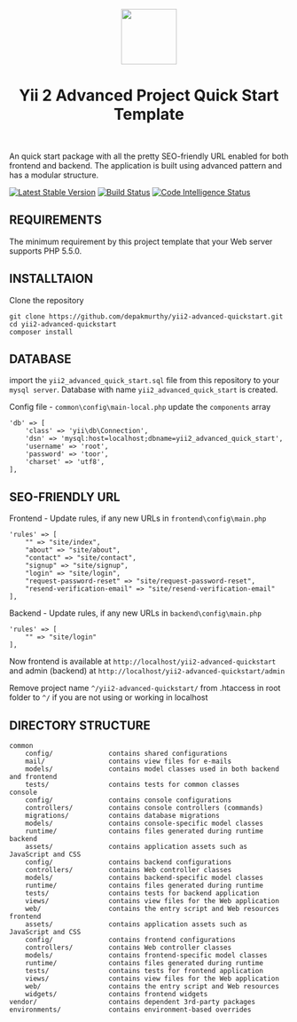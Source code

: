 <p align="center">
    <a href="https://github.com/yiisoft" target="_blank">
        <img src="https://avatars0.githubusercontent.com/u/993323" height="100px">
    </a>
    <h1 align="center">Yii 2 Advanced Project Quick Start Template</h1>
    <br>
</p>

An quick start package with all the pretty SEO-friendly URL enabled for both frontend and backend. The application is built using advanced pattern and has a modular structure.

[![Latest Stable Version](https://poser.pugx.org/dominus77/yii2-advanced-start/v/stable)](https://packagist.org/packages/dominus77/yii2-advanced-start)
[![Build Status](https://travis-ci.org/Dominus77/yii2-advanced-start.svg?branch=master)](https://travis-ci.org/Dominus77/yii2-advanced-start)
[![Code Intelligence Status](https://scrutinizer-ci.com/g/Dominus77/yii2-advanced-start/badges/code-intelligence.svg?b=master)](https://scrutinizer-ci.com/code-intelligence)

REQUIREMENTS
-------------------

The minimum requirement by this project template that your Web server supports PHP 5.5.0.

INSTALLTAION
-------------------

Clone the repository

```
git clone https://github.com/depakmurthy/yii2-advanced-quickstart.git
cd yii2-advanced-quickstart
composer install
```
DATABASE
-------------------

import the `yii2_advanced_quick_start.sql` file from this repository to your `mysql server`.
Database with name `yii2_advanced_quick_start` is created.

Config file - `common\config\main-local.php` update the `components` array

```
'db' => [
    'class' => 'yii\db\Connection',
    'dsn' => 'mysql:host=localhost;dbname=yii2_advanced_quick_start',
    'username' => 'root',
    'password' => 'toor',
    'charset' => 'utf8',
],
```

SEO-FRIENDLY URL
-------------------

Frontend - Update rules, if any new URLs in `frontend\config\main.php`
```
'rules' => [
    "" => "site/index",
    "about" => "site/about",
    "contact" => "site/contact",
    "signup" => "site/signup",
    "login" => "site/login",
    "request-password-reset" => "site/request-password-reset",
    "resend-verification-email" => "site/resend-verification-email"
],
```
Backend - Update rules, if any new URLs in `backend\config\main.php`

```
'rules' => [
    "" => "site/login"
],
```
Now frontend is available at `http://localhost/yii2-advanced-quickstart` and admin (backend) at `http://localhost/yii2-advanced-quickstart/admin`

Remove project name `^/yii2-advanced-quickstart/` from .htaccess in root folder to `^/` if you are not using or working in localhost

DIRECTORY STRUCTURE
-------------------

```
common
    config/              contains shared configurations
    mail/                contains view files for e-mails
    models/              contains model classes used in both backend and frontend
    tests/               contains tests for common classes    
console
    config/              contains console configurations
    controllers/         contains console controllers (commands)
    migrations/          contains database migrations
    models/              contains console-specific model classes
    runtime/             contains files generated during runtime
backend
    assets/              contains application assets such as JavaScript and CSS
    config/              contains backend configurations
    controllers/         contains Web controller classes
    models/              contains backend-specific model classes
    runtime/             contains files generated during runtime
    tests/               contains tests for backend application    
    views/               contains view files for the Web application
    web/                 contains the entry script and Web resources
frontend
    assets/              contains application assets such as JavaScript and CSS
    config/              contains frontend configurations
    controllers/         contains Web controller classes
    models/              contains frontend-specific model classes
    runtime/             contains files generated during runtime
    tests/               contains tests for frontend application
    views/               contains view files for the Web application
    web/                 contains the entry script and Web resources
    widgets/             contains frontend widgets
vendor/                  contains dependent 3rd-party packages
environments/            contains environment-based overrides
```

